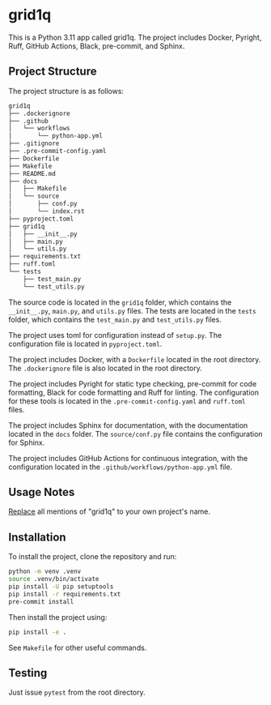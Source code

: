 # grid1q

This is a Python 3.11 app called grid1q. The project includes Docker, Pyright, Ruff, GitHub Actions, Black, pre-commit, and Sphinx.

## Project Structure

The project structure is as follows:

```sh
grid1q
├── .dockerignore
├── .github
│   └── workflows
│       └── python-app.yml
├── .gitignore
├── .pre-commit-config.yaml
├── Dockerfile
├── Makefile
├── README.md
├── docs
│   ├── Makefile
│   └── source
│       ├── conf.py
│       └── index.rst
├── pyproject.toml
├── grid1q
│   ├── __init__.py
│   ├── main.py
│   └── utils.py
├── requirements.txt
├── ruff.toml
└── tests
    ├── test_main.py
    └── test_utils.py
```

The source code is located in the `grid1q` folder, which contains the `__init__.py`, `main.py`, and `utils.py` files. The tests are located in the `tests` folder, which contains the `test_main.py` and `test_utils.py` files.

The project uses toml for configuration instead of `setup.py`. The configuration file is located in `pyproject.toml`.

The project includes Docker, with a `Dockerfile` located in the root directory. The `.dockerignore` file is also located in the root directory.

The project includes Pyright for static type checking, pre-commit for code formatting, Black for code formatting and Ruff for linting. The configuration for these tools is located in the `.pre-commit-config.yaml` and `ruff.toml` files.

The project includes Sphinx for documentation, with the documentation located in the `docs` folder. The `source/conf.py` file contains the configuration for Sphinx.

The project includes GitHub Actions for continuous integration, with the configuration located in the `.github/workflows/python-app.yml` file.

## Usage Notes

[Replace](https://github.com/your-tools/ruplacer) all mentions of "grid1q" to your own project's name.

## Installation

To install the project, clone the repository and run:

```sh
python -m venv .venv
source .venv/bin/activate
pip install -U pip setuptools
pip install -r requirements.txt
pre-commit install
```

Then install the project using:

```sh
pip install -e .
```

See `Makefile` for other useful commands.

## Testing

Just issue `pytest` from the root directory.
